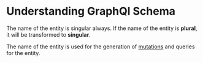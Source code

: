 # Understanding GraphQl Schema

The name of the entity is singular always. If the name of the entity is **plural**, it will be transformed to **singular**. 

The name of the entity is used for the generation of [mutations](/development-issues/understanding-graphql-schema/generate-mutations/mutations-for-entity.md) and queries for the entity. 